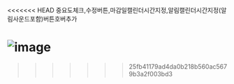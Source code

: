<<<<<<< HEAD
중요도체크,수정버튼,마감일캘린더시간지정,알림캘린더시간지정(알림사운드포함)버튼호버추가

![image](https://github.com/yuju0701/ToDoList/assets/163105974/8eafe395-892c-469f-8667-cdb0b00bd2b1)
=======

>>>>>>> 25fb41179ad4da0b218b560ac5679b3a2f003bd3
